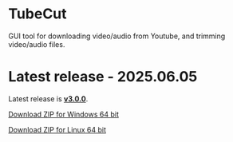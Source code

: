 # TubeCut
GUI tool for downloading video/audio from Youtube, and trimming video/audio files.

# Latest release - 2025.06.05
Latest release is [**v3.0.0**](https://github.com/andrei-g99/tubecut/releases/tag/v3.0.0).

[Download ZIP for Windows 64 bit](https://github.com/andrei-g99/tubecut/releases/download/v3.0.0/tubecut_v3.0.0_win64.zip)

[Download ZIP for Linux 64 bit](https://github.com/andrei-g99/tubecut/releases/download/v3.0.0/tubecut_v3.0.0_linux_x86_64.tar.gz)
